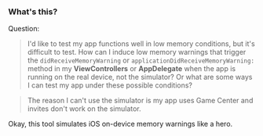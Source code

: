 ### What's this?

Question:

> I'd like to test my app functions well in low memory conditions, but it's difficult to test. How can I induce low memory warnings that trigger the `didReceiveMemoryWarning` or `applicationDidReceiveMemoryWarning:` method in my **ViewControllers** or **AppDelegate** when the app is running on the real device, not the simulator? Or what are some ways I can test my app under these possible conditions?

> The reason I can't use the simulator is my app uses Game Center and invites don't work on the simulator.

Okay, this tool simulates iOS on-device memory warnings like a hero.